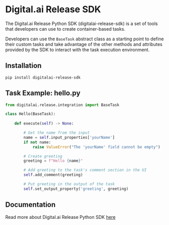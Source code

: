 # Digital.ai Release SDK

The Digital.ai Release Python SDK (digitalai-release-sdk) is a set of tools that developers can use to create container-based tasks.  

Developers can use the `BaseTask` abstract class as a starting point to define their custom tasks and take advantage of the other methods and attributes provided by the SDK to interact with the task execution environment.

## Installation

```shell script
pip install digitalai-release-sdk
```
## Task Example: hello.py

```python
from digitalai.release.integration import BaseTask

class Hello(BaseTask):
    
    def execute(self) -> None:

        # Get the name from the input
        name = self.input_properties['yourName']
        if not name:
            raise ValueError("The 'yourName' field cannot be empty")

        # Create greeting
        greeting = f"Hello {name}"

        # Add greeting to the task's comment section in the UI
        self.add_comment(greeting)

        # Put greeting in the output of the task
        self.set_output_property('greeting', greeting)

 ```

## Documentation
Read more about Digital.ai Release Python SDK [here](https://digital.ai/)